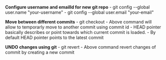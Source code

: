 **Configure username and emailId for new git repo**
    - git config --global user.name "your-username"
    - git config --global user.email "your-email"

**Move between different commits**
    - git checkout <id>
    - Above command will allow to temporarly move to another commit using commit id
    - HEAD pointer basically describes or point towards which current commit is loaded.
    - By default HEAD pointer points to the latest commit

**UNDO changes using git**
    - git revert <id>
    - Above command revert changes of commit by creating a new commit
